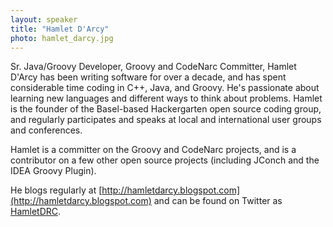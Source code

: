 ```yaml
---
layout: speaker
title: "Hamlet D'Arcy"
photo: hamlet_darcy.jpg
---
```


Sr. Java/Groovy Developer, Groovy and CodeNarc Committer, Hamlet D'Arcy has been writing software for over a decade, and has spent considerable time coding in C++, Java, and Groovy.
He's passionate about learning new languages and different ways to think about problems.
Hamlet is the founder of the Basel-based Hackergarten open source coding group,
and regularly participates and speaks at local and international user groups and conferences.

Hamlet is a committer on the Groovy and CodeNarc projects, and is a contributor on a few other open source projects
(including JConch and the IDEA Groovy Plugin).

He blogs regularly at [http://hamletdarcy.blogspot.com](http://hamletdarcy.blogspot.com) and can be found on Twitter as [HamletDRC](http://twitter.com/hamletdrc).